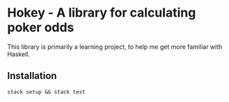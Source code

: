 Hokey - A library for calculating poker odds
============================================

This library is primarily a learning project, to help me get more familiar with Haskell.

Installation
------------

```
stack setup && stack test
```
